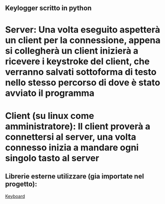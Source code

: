 ## Keylogger scritto in python
# Server: Una volta eseguito aspetterà un client per la connessione, appena si collegherà un client inizierà a ricevere i keystroke del client, che verranno salvati sottoforma di testo nello stesso percorso di dove è stato avviato il programma
# Client (su linux come amministratore): Il client proverà a connettersi al server, una volta connesso inizia a mandare ogni singolo tasto al server

## Librerie esterne utilizzare (gia importate nel progetto):

[Keyboard](https://github.com/boppreh/keyboard 'Keyboard')
